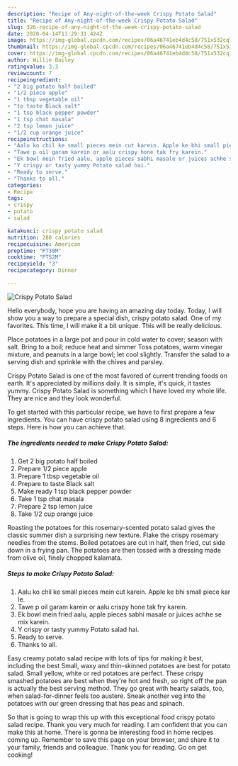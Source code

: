 ```yaml
---
description: "Recipe of Any-night-of-the-week Crispy Potato Salad"
title: "Recipe of Any-night-of-the-week Crispy Potato Salad"
slug: 326-recipe-of-any-night-of-the-week-crispy-potato-salad
date: 2020-04-14T11:29:31.424Z
image: https://img-global.cpcdn.com/recipes/06a46741eb4d4c58/751x532cq70/crispy-potato-salad-recipe-main-photo.jpg
thumbnail: https://img-global.cpcdn.com/recipes/06a46741eb4d4c58/751x532cq70/crispy-potato-salad-recipe-main-photo.jpg
cover: https://img-global.cpcdn.com/recipes/06a46741eb4d4c58/751x532cq70/crispy-potato-salad-recipe-main-photo.jpg
author: Willie Bailey
ratingvalue: 3.3
reviewcount: 7
recipeingredient:
- "2 big potato half boiled"
- "1/2 piece apple"
- "1 tbsp vegetable oil"
- "to taste Black salt"
- "1 tsp black pepper powder"
- "1 tsp chat masala"
- "2 tsp lemon juice"
- "1/2 cup orange juice"
recipeinstructions:
- "Aalu ko chil ke small pieces mein cut karein. Apple ke bhi small piece kar le."
- "Tawe p oil garam karein or aalu crispy hone tak fry karein."
- "Ek bowl mein fried aalu, apple pieces sabhi masale or juices achhe se mix karein."
- "Y crispy or tasty yummy Potato salad hai."
- "Ready to serve."
- "Thanks to all."
categories:
- Recipe
tags:
- crispy
- potato
- salad

katakunci: crispy potato salad 
nutrition: 280 calories
recipecuisine: American
preptime: "PT30M"
cooktime: "PT52M"
recipeyield: "3"
recipecategory: Dinner

---
```



![Crispy Potato Salad](https://img-global.cpcdn.com/recipes/06a46741eb4d4c58/751x532cq70/crispy-potato-salad-recipe-main-photo.jpg)

Hello everybody, hope you are having an amazing day today. Today, I will show you a way to prepare a special dish, crispy potato salad. One of my favorites. This time, I will make it a bit unique. This will be really delicious.

Place potatoes in a large pot and pour in cold water to cover; season with salt. Bring to a boil; reduce heat and simmer Toss potatoes, warm vinegar mixture, and peanuts in a large bowl; let cool slightly. Transfer the salad to a serving dish and sprinkle with the chives and parsley.

Crispy Potato Salad is one of the most favored of current trending foods on earth. It's appreciated by millions daily. It is simple, it's quick, it tastes yummy. Crispy Potato Salad is something which I have loved my whole life. They are nice and they look wonderful.


To get started with this particular recipe, we have to first prepare a few ingredients. You can have crispy potato salad using 8 ingredients and 6 steps. Here is how you can achieve that.

##### The ingredients needed to make Crispy Potato Salad:

1. Get 2 big potato half boiled
1. Prepare 1/2 piece apple
1. Prepare 1 tbsp vegetable oil
1. Prepare to taste Black salt
1. Make ready 1 tsp black pepper powder
1. Take 1 tsp chat masala
1. Prepare 2 tsp lemon juice
1. Take 1/2 cup orange juice


Roasting the potatoes for this rosemary-scented potato salad gives the classic summer dish a surprising new texture. Flake the crispy rosemary needles from the stems. Boiled potatoes are cut in half, then fried, cut side down in a frying pan. The potatoes are then tossed with a dressing made from olive oil, finely chopped kalamata. 

##### Steps to make Crispy Potato Salad:

1. Aalu ko chil ke small pieces mein cut karein. Apple ke bhi small piece kar le.
1. Tawe p oil garam karein or aalu crispy hone tak fry karein.
1. Ek bowl mein fried aalu, apple pieces sabhi masale or juices achhe se mix karein.
1. Y crispy or tasty yummy Potato salad hai.
1. Ready to serve.
1. Thanks to all.


Easy creamy potato salad recipe with lots of tips for making it best, including the best Small, waxy and thin-skinned potatoes are best for potato salad. Small yellow, white or red potatoes are perfect. These crispy smashed potatoes are best when they&#39;re hot and fresh, so right off the pan is actually the best serving method. They go great with hearty salads, too, when salad-for-dinner feels too austere. Sneak another veg into the potatoes with our green dressing that has peas and spinach. 

So that is going to wrap this up with this exceptional food crispy potato salad recipe. Thank you very much for reading. I am confident that you can make this at home. There is gonna be interesting food in home recipes coming up. Remember to save this page on your browser, and share it to your family, friends and colleague. Thank you for reading. Go on get cooking!
